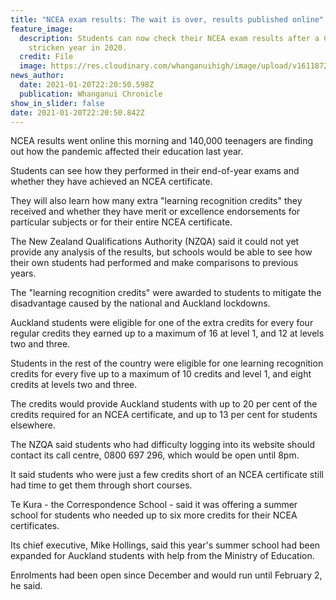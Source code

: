 ```yaml
---
title: "NCEA exam results: The wait is over, results published online"
feature_image:
  description: Students can now check their NCEA exam results after a Covid-19
    stricken year in 2020.
  credit: File
  image: https://res.cloudinary.com/whanganuihigh/image/upload/v1611872510/News/NCEA_exam_results_after_a_Covid-19_stricken_year_in_2020.jpg
news_author:
  date: 2021-01-20T22:20:50.598Z
  publication: Whanganui Chronicle
show_in_slider: false
date: 2021-01-20T22:20:50.842Z
---
```

NCEA results went online this morning and 140,000 teenagers are finding out how the pandemic affected their education last year.

Students can see how they performed in their end-of-year exams and whether they have achieved an NCEA certificate.

They will also learn how many extra "learning recognition credits" they received and whether they have merit or excellence endorsements for particular subjects or for their entire NCEA certificate.

The New Zealand Qualifications Authority (NZQA) said it could not yet provide any analysis of the results, but schools would be able to see how their own students had performed and make comparisons to previous years.

The "learning recognition credits" were awarded to students to mitigate the disadvantage caused by the national and Auckland lockdowns.

Auckland students were eligible for one of the extra credits for every four regular credits they earned up to a maximum of 16 at level 1, and 12 at levels two and three.

Students in the rest of the country were eligible for one learning recognition credits for every five up to a maximum of 10 credits and level 1, and eight credits at levels two and three.

The credits would provide Auckland students with up to 20 per cent of the credits required for an NCEA certificate, and up to 13 per cent for students elsewhere.

The NZQA said students who had difficulty logging into its website should contact its call centre, 0800 697 296, which would be open until 8pm.

It said students who were just a few credits short of an NCEA certificate still had time to get them through short courses.

Te Kura - the Correspondence School - said it was offering a summer school for students who needed up to six more credits for their NCEA certificates.

Its chief executive, Mike Hollings, said this year's summer school had been expanded for Auckland students with help from the Ministry of Education.

Enrolments had been open since December and would run until February 2, he said.